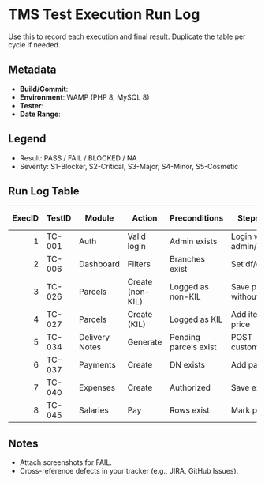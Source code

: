 # TMS Test Execution Run Log

Use this to record each execution and final result. Duplicate the table per cycle if needed.

## Metadata
- **Build/Commit**: 
- **Environment**: WAMP (PHP 8, MySQL 8)
- **Tester**: 
- **Date Range**: 

## Legend
- Result: PASS / FAIL / BLOCKED / NA
- Severity: S1-Blocker, S2-Critical, S3-Major, S4-Minor, S5-Cosmetic

## Run Log Table

| ExecID | TestID | Module | Action | Preconditions | Steps (short) | Expected Result | Actual Result | Result | Severity | Defect ID |
|-------:|--------|--------|--------|---------------|---------------|-----------------|---------------|--------|----------|-----------|
| 1 | TC-001 | Auth | Valid login | Admin exists | Login with admin/admin123 | Redirect to dashboard |  |  |  |  |
| 2 | TC-006 | Dashboard | Filters | Branches exist | Set df/dt/fb/tb | Counts update |  |  |  |  |
| 3 | TC-026 | Parcels | Create (non-KIL) | Logged as non-KIL | Save parcel without price | Parcel created; price null |  |  |  |  |
| 4 | TC-027 | Parcels | Create (KIL) | Logged as KIL | Add items; leave price | Price auto computed |  |  |  |  |
| 5 | TC-034 | Delivery Notes | Generate | Pending parcels exist | POST customer+date | DN created |  |  |  |  |
| 6 | TC-037 | Payments | Create | DN exists | Add payment | Payment saved |  |  |  |  |
| 7 | TC-040 | Expenses | Create | Authorized | Save expense | Created & listed |  |  |  |  |
| 8 | TC-045 | Salaries | Pay | Rows exist | Mark paid | Totals/Counts update |  |  |  |  |

## Notes
- Attach screenshots for FAIL.
- Cross-reference defects in your tracker (e.g., JIRA, GitHub Issues).
